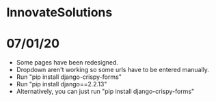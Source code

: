 # InnovateSolutions

<h1>07/01/20</h1>
<ul>
	<li>Some pages have been redesigned.</li>
	<li>Dropdown aren't working so some urls have to be entered manually.</li>
	<li>Run "pip install django-crispy-forms"</li>
	<li>Run "pip install django==2.2.13"</li>
	<li>Alternatively, you can just run "pip install django-crispy-forms"</li>
</ul>
